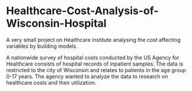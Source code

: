 # Healthcare-Cost-Analysis-of-Wisconsin-Hospital

A very small project on Healthcare institute analysing the cost affecting variables by building models.

A nationwide survey of hospital costs conducted by the US Agency for Healthcare consists of hospital records of inpatient samples. 
The data is restricted to the city of Wisconsin and relates to patients in the age group 0-17 years. 
The agency wanted to analyze the data to research on healthcare costs and their utilization.
